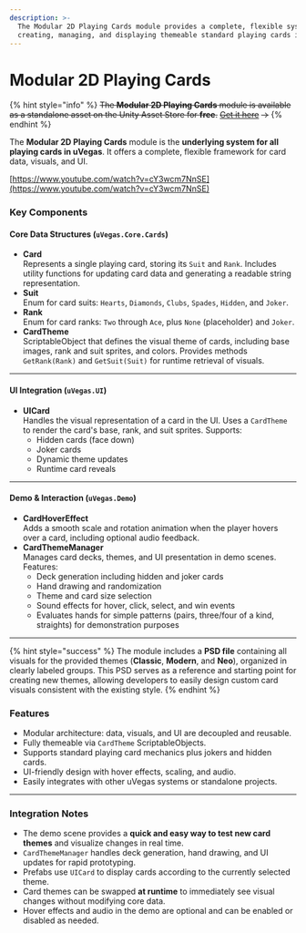 ```yaml
---
description: >-
  The Modular 2D Playing Cards module provides a complete, flexible system for
  creating, managing, and displaying themeable standard playing cards in Unity.
---
```


# Modular 2D Playing Cards

{% hint style="info" %}
~~The **Modular 2D Playing Cards** module is available as a standalone asset on the Unity Asset Store for **free**.~~ [~~Get it here~~](https://u3d.as/3G7E) ~~→~~
{% endhint %}

The **Modular 2D Playing Cards** module is the **underlying system for all playing cards in uVegas**. It offers a complete, flexible framework for card data, visuals, and UI.

[https://www.youtube.com/watch?v=cY3wcm7NnSE](https://www.youtube.com/watch?v=cY3wcm7NnSE)

### Key Components

#### Core Data Structures (`uVegas.Core.Cards`)

* **Card**\
  Represents a single playing card, storing its `Suit` and `Rank`. Includes utility functions for updating card data and generating a readable string representation.
* **Suit**\
  Enum for card suits: `Hearts`, `Diamonds`, `Clubs`, `Spades`, `Hidden`, and `Joker`.
* **Rank**\
  Enum for card ranks: `Two` through `Ace`, plus `None` (placeholder) and `Joker`.
* **CardTheme**\
  ScriptableObject that defines the visual theme of cards, including base images, rank and suit sprites, and colors. Provides methods `GetRank(Rank)` and `GetSuit(Suit)` for runtime retrieval of visuals.

***

#### UI Integration (`uVegas.UI`)

* **UICard**\
  Handles the visual representation of a card in the UI. Uses a `CardTheme` to render the card's base, rank, and suit sprites. Supports:
  * Hidden cards (face down)
  * Joker cards
  * Dynamic theme updates
  * Runtime card reveals

***

#### Demo & Interaction (`uVegas.Demo`)

* **CardHoverEffect**\
  Adds a smooth scale and rotation animation when the player hovers over a card, including optional audio feedback.
* **CardThemeManager**\
  Manages card decks, themes, and UI presentation in demo scenes. Features:
  * Deck generation including hidden and joker cards
  * Hand drawing and randomization
  * Theme and card size selection
  * Sound effects for hover, click, select, and win events
  * Evaluates hands for simple patterns (pairs, three/four of a kind, straights) for demonstration purposes

***

{% hint style="success" %}
The module includes a **PSD file** containing all visuals for the provided themes (**Classic**, **Modern**, and **Neo**), organized in clearly labeled groups. This PSD serves as a reference and starting point for creating new themes, allowing developers to easily design custom card visuals consistent with the existing style.
{% endhint %}

### Features

* Modular architecture: data, visuals, and UI are decoupled and reusable.
* Fully themeable via `CardTheme` ScriptableObjects.
* Supports standard playing card mechanics plus jokers and hidden cards.
* UI-friendly design with hover effects, scaling, and audio.
* Easily integrates with other uVegas systems or standalone projects.

***

### Integration Notes

* The demo scene provides a **quick and easy way to test new card themes** and visualize changes in real time.
* `CardThemeManager` handles deck generation, hand drawing, and UI updates for rapid prototyping.
* Prefabs use `UICard` to display cards according to the currently selected theme.
* Card themes can be swapped **at runtime** to immediately see visual changes without modifying core data.
* Hover effects and audio in the demo are optional and can be enabled or disabled as needed.
